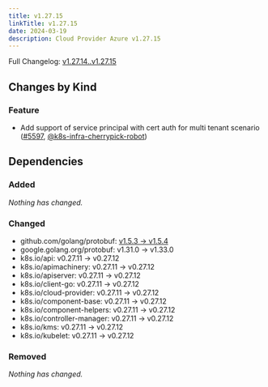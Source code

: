 ```yaml
---
title: v1.27.15
linkTitle: v1.27.15
date: 2024-03-19
description: Cloud Provider Azure v1.27.15
---
```

Full Changelog: [v1.27.14..v1.27.15](https://github.com/kubernetes-sigs/cloud-provider-azure/compare/v1.27.14...v1.27.15)

## Changes by Kind

### Feature

- Add support of service principal with cert auth for multi tenant scenario ([#5597](https://github.com/kubernetes-sigs/cloud-provider-azure/pull/5597), [@k8s-infra-cherrypick-robot](https://github.com/k8s-infra-cherrypick-robot))

## Dependencies

### Added
_Nothing has changed._

### Changed
- github.com/golang/protobuf: [v1.5.3 → v1.5.4](https://github.com/golang/protobuf/compare/v1.5.3...v1.5.4)
- google.golang.org/protobuf: v1.31.0 → v1.33.0
- k8s.io/api: v0.27.11 → v0.27.12
- k8s.io/apimachinery: v0.27.11 → v0.27.12
- k8s.io/apiserver: v0.27.11 → v0.27.12
- k8s.io/client-go: v0.27.11 → v0.27.12
- k8s.io/cloud-provider: v0.27.11 → v0.27.12
- k8s.io/component-base: v0.27.11 → v0.27.12
- k8s.io/component-helpers: v0.27.11 → v0.27.12
- k8s.io/controller-manager: v0.27.11 → v0.27.12
- k8s.io/kms: v0.27.11 → v0.27.12
- k8s.io/kubelet: v0.27.11 → v0.27.12

### Removed
_Nothing has changed._
